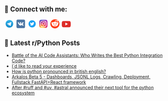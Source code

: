## 🔎 Connect with me:
[<img src="https://github.com/bullbesh/bullbesh/blob/main/images/Telegram.png" width="32" height="32" />](https://t.me/bullbesh)
[<img src="https://github.com/bullbesh/bullbesh/blob/main/images/VK.png" width="32" height="32" />](https://vk.com/bullbesh)
[<img src="https://github.com/bullbesh/bullbesh/blob/main/images/Twitter.png" width="32" height="32" />](https://twitter.com/bullbesh1)
[<img src="https://github.com/bullbesh/bullbesh/blob/main/images/Instagram.png" width="32" height="32" />](https://www.instagram.com/bullbesh)
[<img src="https://github.com/bullbesh/bullbesh/blob/main/images/Reddit.png" width="32" height="32" />](https://www.reddit.com/user/bullbesh)
[<img src="https://github.com/bullbesh/bullbesh/blob/main/images/YouTube.png" width="32" height="32" />](https://www.youtube.com/channel/UCtfjRs6uzgq5mfm8S06WTcg)

## 📕 Latest r/Python Posts
<!-- BLOG-POST-LIST:START -->
- [Battle of the AI Code Assistants: Who Writes the Best Python Integration Code?](https://www.reddit.com/r/Python/comments/1kdzyq5/battle_of_the_ai_code_assistants_who_writes_the/)
- [I´d like to read your experience](https://www.reddit.com/r/Python/comments/1kdyje1/id_like_to_read_your_experience/)
- [How is python pronounced in british english?](https://www.reddit.com/r/Python/comments/1kdxnlh/how_is_python_pronounced_in_british_english/)
- [Arkalos Beta 5 - Dashboards, JSONL Logs, Crawling, Deployment, Fullstack FastAPI+React framework](https://www.reddit.com/r/Python/comments/1kdx45g/arkalos_beta_5_dashboards_jsonl_logs_crawling/)
- [After #ruff and #uv, #astral announced their next tool for the python ecosystem](https://www.reddit.com/r/Python/comments/1kdui8w/after_ruff_and_uv_astral_announced_their_next/)
<!-- BLOG-POST-LIST:END -->
